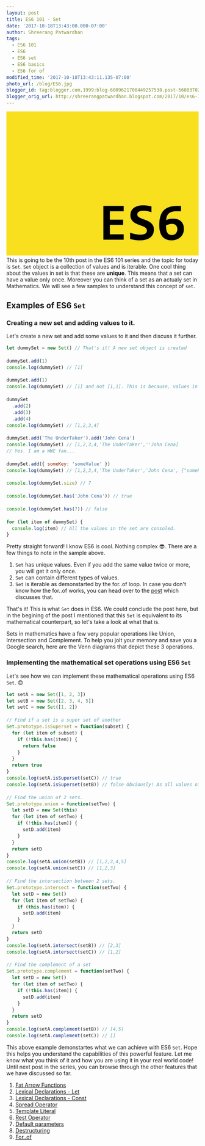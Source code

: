 ```yaml
---
layout: post
title: ES6 101 - Set
date: '2017-10-18T13:43:00.000-07:00'
author: Shreerang Patwardhan
tags:
  - ES6 101
  - ES6
  - ES6 set
  - ES6 basics
  - ES6 for of
modified_time: '2017-10-18T13:43:11.135-07:00'
photo_url: /blog/ES6.jpg
blogger_id: tag:blogger.com,1999:blog-6009621700449257538.post-560837028578060072
blogger_orig_url: http://shreerangpatwardhan.blogspot.com/2017/10/es6-101-set.html
---
```


![ES6 Banner image](/blog/ES6.jpg)
This is going to be the 10th post in the ES6 101 series and the topic for today is `Set`. `Set` object is a collection of values and is iterable. One cool thing about the values in set is that these are **unique**. This means that a set can have a value only once. Moreover you can think of a set as an actualy set in Mathematics. We will see a few samples to understand this concept of `set`.

## Examples of ES6 `Set`

### Creating a new set and adding values to it.

Let's create a new set and add some values to it and then discuss it further.

```javascript
let dummySet = new Set() // That's it! A new set object is created

dummySet.add(1)
console.log(dummySet) // [1]

dummySet.add(1)
console.log(dummySet) // [1] and not [1,1]. This is because, values in a set are unique.

dummySet
  .add(2)
  .add(3)
  .add(4)
console.log(dummySet) // [1,2,3,4]

dummySet.add('The UnderTaker').add('John Cena')
console.log(dummySet) // [1,2,3,4,'The UnderTaker',''John Cena]
// Yes. I am a WWE fan...

dummySet.add({ someKey: 'someValue' })
console.log(dummySet) // [1,2,3,4,'The UnderTaker','John Cena', {"someKey": "someValue"}]

console.log(dummySet.size) // 7

console.log(dummySet.has('John Cena')) // true

console.log(dummySet.has(7)) // false

for (let item of dummySet) {
  console.log(item) // All the values in the set are consoled.
}
```

Pretty straight forward! I know ES6 is cool. Nothing complex &#128526;. There are a few things to note in the sample above.

1. `Set` has unique values. Even if you add the same value twice or more, you will get it only once.
2. `Set` can contain different types of values.
3. `Set` is iterable as demonstarted by the for..of loop. In case you don't know how the for..of works, you can head over to the [post](http://shreerangpatwardhan.blogspot.com/2017/10/es6-101-forof.html) which discusses that.

That's it! This is what `Set` does in ES6. We could conclude the post here, but in the begining of the post I mentioned that this `Set` is equivalent to its mathematical counterpart, so let's take a look at what that is.

Sets in mathematics have a few very popular operations like Union, Intersection and Complement. To help you jolt your memory and save you a Google search, here are the Venn diagrams that depict these 3 operations.

### Implementing the mathematical set operations using ES6 `Set`

Let's see how we can implement these mathematical operations using ES6 `Set`. &#128525;

```javascript
let setA = new Set([1, 2, 3])
let setB = new Set([2, 3, 4, 5])
let setC = new Set([1, 2])

// Find if a set is a super set of another
Set.prototype.isSuperset = function(subset) {
  for (let item of subset) {
    if (!this.has(item)) {
      return false
    }
  }
  return true
}
console.log(setA.isSuperset(setC)) // true
console.log(setA.isSuperset(setB)) // false Obviously! As all values of setB are not contained in setA

// Find the union of 2 sets.
Set.prototype.union = function(setTwo) {
  let setD = new Set(this)
  for (let item of setTwo) {
    if (!this.has(item)) {
      setD.add(item)
    }
  }
  return setD
}
console.log(setA.union(setB)) // [1,2,3,4,5]
console.log(setA.union(setC)) // [1,2,3]

// Find the intersection between 2 sets.
Set.prototype.intersect = function(setTwo) {
  let setD = new Set()
  for (let item of setTwo) {
    if (this.has(item)) {
      setD.add(item)
    }
  }
  return setD
}
console.log(setA.intersect(setB)) // [2,3]
console.log(setA.intersect(setC)) // [1,2]

// Find the complement of a set
Set.prototype.complement = function(setTwo) {
  let setD = new Set()
  for (let item of setTwo) {
    if (!this.has(item)) {
      setD.add(item)
    }
  }
  return setD
}
console.log(setA.complement(setB)) // [4,5]
console.log(setA.complement(setC)) // []
```

This above example demonstartes what we can achieve with ES6 `Set`. Hope this helps you understand the capabilities of this powerful feature. Let me know what you think of it and how you are using it in your real world code! Until next post in the series, you can browse through the other features that we have discussed so far.

1. [Fat Arrow Functions](https://theuidev.github.io/es6-fat-arrow-functions/)
2. [Lexical Declarations - Let](https://theuidev.github.io/es6-101-lexical-declarations-let/)
3. [Lexical Declarations - Const](https://theuidev.github.io/es6-101-lexical-declarations-const/)
4. [Spread Operator](https://theuidev.github.io/es6-101-spread-operator/)
5. [Template Literal](https://theuidev.github.io/es6-template-literals/)
6. [Rest Operator](https://theuidev.github.io/es6-rest-operator/)
7. [Default parameters](https://theuidev.github.io/es6-101-default-parameters/)
8. [Destructuring](https://theuidev.github.io/es6-101-destructuring/)
9. [For..of](https://theuidev.github.io/es6-101-forof/)
